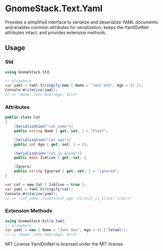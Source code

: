 # GnomeStack.Text.Yaml

Provides a simplified interface to serialize and deserialize
YAML documents and enables common attributes for serialization,
keeps the YamlDotNet attributes intact, and provides extension methods.

## Usage

### Std

```csharp
using GnomeStack.Std;

// elsewhere 
var yaml = Yaml.Stringify(new { Name = "John Doe", Age = 42 });
Console.WriteLine(yaml);
// => "Name: John Doe\nAge: 42\n"
```

### Attributes

```csharp
public class Cat
{
    [Serialization("cat_name")]
    public string Name { get; set; } = "Floof";

    [Serialization("cat_age")]
    public int Age { get; set; } = 21;

    [Serialization("cat_is_alive")]
    public bool IsAlive { get; set; }

    [Ignore]
    public string Ignored { get; set; } = "ignored";
}

var cat = new Cat { IsAlive = true };
var yaml = Yaml.Stringify(cat);
Console.WriteLine(yaml);
// => "cat_name: Floof\ncat_age: 21\ncat_is_alive: true\n"
```

### Extension Methods

```csharp
using GnomeStack.Extra.Yaml;
// elsewhere
var yaml = new { Name = "John Doe", Age = 42 }.ToYaml();
// => "Name: John Doe\nAge: 42\n"
```

MIT License
YamlDotNet is licensed under the MIT license.
